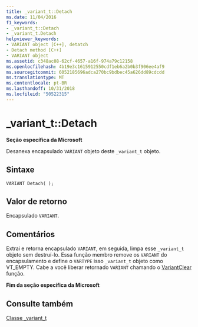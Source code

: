 ```yaml
---
title: _variant_t::Detach
ms.date: 11/04/2016
f1_keywords:
- _variant_t::Detach
- _variant_t.Detach
helpviewer_keywords:
- VARIANT object [C++], detatch
- Detach method [C++]
- VARIANT object
ms.assetid: c348ac08-62cf-4657-a16f-974a79c12158
ms.openlocfilehash: 4b19e3c1615912550cdf1eb6a2b0b3f906ee4af9
ms.sourcegitcommit: 6052185696adca270bc9bdbec45a626dd89cdcdd
ms.translationtype: MT
ms.contentlocale: pt-BR
ms.lasthandoff: 10/31/2018
ms.locfileid: "50522315"
---
```

# <a name="varianttdetach"></a>_variant_t::Detach

**Seção específica da Microsoft**

Desanexa encapsulado `VARIANT` objeto deste `_variant_t` objeto.

## <a name="syntax"></a>Sintaxe

```
VARIANT Detach( );
```

## <a name="return-value"></a>Valor de retorno

Encapsulado `VARIANT`.

## <a name="remarks"></a>Comentários

Extrai e retorna encapsulado `VARIANT`, em seguida, limpa esse `_variant_t` objeto sem destruí-lo. Essa função membro remove os `VARIANT` do encapsulamento e define o `VARTYPE` isso `_variant_t` objeto como VT_EMPTY. Cabe a você liberar retornado `VARIANT` chamando o [VariantClear](/previous-versions/windows/desktop/api/oleauto/nf-oleauto-variantclear) função.

**Fim da seção específica da Microsoft**

## <a name="see-also"></a>Consulte também

[Classe _variant_t](../cpp/variant-t-class.md)